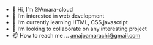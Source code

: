 - 👋 Hi, I’m @Amara-cloud
- 👀 I’m interested in web development 
- 🌱 I’m currently learning HTML, CSS,javascript
- 💞️ I’m looking to collaborate on any interesting project
- 📫 How to reach me ...
amajoamarachi@gmail.com
<!---
Amara-cloud/Amara-cloud is a ✨ special ✨ repository because its `README.md` (this file) appears on your GitHub profile.
You can click the Preview link to take a look at your changes.
--->
